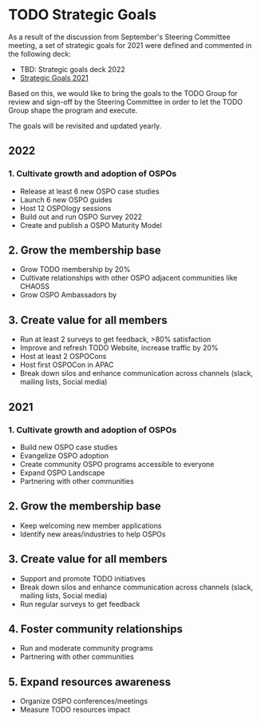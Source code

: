 # TODO Strategic Goals

As a result of the discussion from September's Steering Committee meeting, a set of strategic goals for 2021 were defined and commented in the following deck:

* TBD: Strategic goals deck 2022
* [Strategic Goals 2021](https://docs.google.com/presentation/d/1IWFi7SMFBpjRq6xkaAu0dnsrDJ4KKCuTVj0HGA_uUyg/edit?usp=sharing)

Based on this, we would like to bring the goals to the TODO Group for review and sign-off by the Steering Committee in order to let the TODO Group shape the program and execute.

The goals will be revisited and updated yearly.

## 2022

### 1. Cultivate growth and adoption of OSPOs

* Release at least 6 new OSPO case studies
* Launch 6 new OSPO guides
* Host 12 OSPOlogy sessions
* Build out and run OSPO Survey 2022
* Create and publish a OSPO Maturity Model

## 2. Grow the membership base

* Grow TODO membership by 20%
* Cultivate relationships with other OSPO adjacent communities like CHAOSS
* Grow OSPO Ambassadors by 

## 3. Create value for all members

* Run at least 2 surveys to get feedback, >80% satisfaction
* Improve and refresh TODO Website, increase traffic by 20%
* Host at least 2 OSPOCons
* Host first OSPOCon in APAC
* Break down silos and enhance communication across channels (slack, mailing lists, Social media)

## 2021

### 1. Cultivate growth and adoption of OSPOs

* Build new OSPO case studies
* Evangelize OSPO adoption
* Create community OSPO programs accessible to everyone
* Expand OSPO Landscape
* Partnering with other communities

## 2. Grow the membership base

* Keep welcoming new member applications
* Identify new areas/industries to help OSPOs

## 3. Create value for all members

* Support and promote TODO initiatives
* Break down silos and enhance communication across channels (slack, mailing lists, Social media)
* Run regular surveys to get feedback

## 4. Foster community relationships

* Run and moderate community programs
* Partnering with other communities

## 5. Expand resources awareness

* Organize OSPO conferences/meetings
* Measure TODO resources impact

